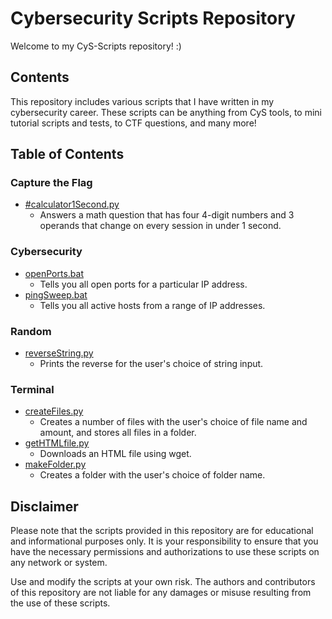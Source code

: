 # Cybersecurity Scripts Repository

Welcome to my CyS-Scripts repository! :)

## Contents

This repository includes various scripts that I have written in my cybersecurity career. These scripts can be anything from CyS tools, to mini tutorial scripts and tests, to CTF questions, and many more!

## Table of Contents

### Capture the Flag
- [#calculator1Second.py](https://github.com/EzraRC/CyS-Scripts/blob/main/calculator1Second.py)
  - Answers a math question that has four 4-digit numbers and 3 operands that change on every session in under 1 second.

### Cybersecurity
- [openPorts.bat](https://github.com/EzraRC/CyS-Scripts/blob/main/#openPorts.bat)
    - Tells you all open ports for a particular IP address.
- [pingSweep.bat](https://github.com/EzraRC/CyS-Scripts/blob/main/pingSweep.bat)
    - Tells you all active hosts from a range of IP addresses.

### Random
- [reverseString.py](https://github.com/EzraRC/CyS-Scripts/blob/main/reverseString.py)
    - Prints the reverse for the user's choice of string input.

### Terminal
- [createFiles.py](https://github.com/EzraRC/CyS-Scripts/blob/main/createFiles.py)
    - Creates a number of files with the user's choice of file name and amount, and stores all files in a folder.
- [getHTMLfile.py](https://github.com/EzraRC/CyS-Scripts/blob/main/getHTMLfile.py)
    - Downloads an HTML file using wget.
- [makeFolder.py](https://github.com/EzraRC/CyS-Scripts/blob/main/makeFolder.py)
    - Creates a folder with the user's choice of folder name.

## Disclaimer

Please note that the scripts provided in this repository are for educational and informational purposes only. 
It is your responsibility to ensure that you have the necessary permissions and authorizations to use these scripts on any network or system.

Use and modify the scripts at your own risk. The authors and contributors of this repository are not liable for any damages or misuse resulting from the use of these scripts.

